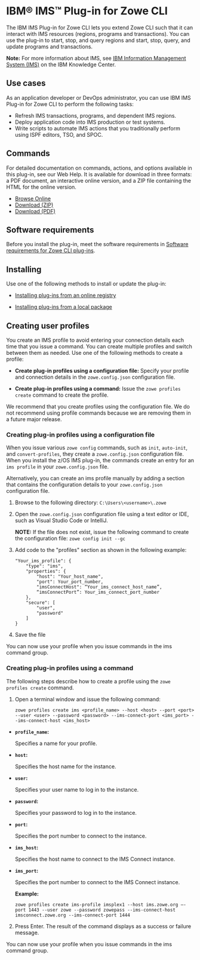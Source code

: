# IBM® IMS™ Plug-in for Zowe CLI

The IBM IMS Plug-in for Zowe CLI lets you extend Zowe CLI such that it can interact with IMS resources (regions, programs and transactions). You can use the plug-in to start, stop, and query regions and start, stop, query, and update programs and transactions.

**Note:** For more information about IMS, see [IBM Information Management System (IMS)](https://www.ibm.com/it-infrastructure/z/ims) on the IBM  Knowledge Center.

## Use cases

As an application developer or DevOps administrator, you can use IBM IMS Plug-in for Zowe CLI to perform the following tasks:

- Refresh IMS transactions, programs, and dependent IMS regions.
- Deploy application code into IMS production or test systems.
- Write scripts to automate IMS actions that you traditionally perform using ISPF editors, TSO, and SPOC.

## Commands

For detailed documentation on commands, actions, and options available in this plug-in, see our Web Help. It is available for download in three formats: a PDF document, an interactive online version, and a ZIP file containing the HTML for the online version.

- <a href="/stable/web_help/index.html" target="_blank">Browse Online</a>
- <a href="/stable/zowe_web_help.zip" target="_blank">Download (ZIP)</a>
- <a href="/stable/CLIReference_Zowe.pdf" target="_blank">Download (PDF)</a>

## Software requirements

Before you install the plug-in, meet the software requirements in [Software requirements for Zowe CLI plug-ins](cli-swreqplugins.md).

## Installing

Use one of the following methods to install or update the plug-in:

- [Installing plug-ins from an online registry](cli-installplugins.md#installing-plug-ins-from-an-online-registry)

- [Installing plug-ins from a local package](cli-installplugins.md#installing-plug-ins-from-a-local-package)

## Creating user profiles

You create an IMS profile to avoid entering your connection details each time that you issue a command. You can create multiple profiles and switch between them as needed. Use one of the following methods to create a profile:

- **Create plug-in profiles using a configuration file:** Specify your profile and connection details in the `zowe.config.json` configuration file.

- **Create plug-in profiles using a command:** Issue the `zowe profiles create` command to create the profile.

We recommend that you create profiles using the configuration file. We do not recommend using profile commands because we are removing them in a future major release.

### Creating plug-in profiles using a configuration file

When you issue various `zowe config` commands, such as `init`, `auto-init`, and `convert-profiles`, they create a `zowe.config.json` configuration file. When you install the z/OS IMS plug-in, the commands create an entry for an `ims profile` in your `zowe.config.json` file.

Alternatively, you can create an ims profile manually by adding a section that contains the configuration details to your `zowe.config.json` configuration file.

1. Browse to the following directory: `C:\Users\<username>\.zowe`

2. Open the `zowe.config.json` configuration file using a text editor or IDE, such as Visual Studio Code or IntelliJ.

    **NOTE:** If the file does not exist, issue the following command to create the configuration file: `zowe config init --gc`

3. Add code to the "profiles" section as shown in the following example:
    ```
    "Your_ims_profile": {
        "type": "ims",
        "properties": {
            "host": "Your_host_name",
            "port": Your_port_number,
            "imsConnectHost": “Your_ims_connect_host_name”,
            “imsConnectPort”: Your_ims_connect_port_number
        },
        "secure": [
            "user",
            "password"
        ]
    }
4. Save the file

You can now use your profile when you issue commands in the ims command group.

### Creating plug-in profiles using a command

The following steps describe how to create a profile using the `zowe profiles create` command.

1. Open a terminal window and issue the following command:
    ```
    zowe profiles create ims <profile_name> --host <host> --port <port> --user <user> --password <password> --ims-connect-port <ims_port> --ims-connect-host <ims_host>
    ```
- **`profile_name`:**

    Specifies a name for your profile.
- **`host`:**


    Specifies the host name for the instance.
- **`user`:**


    Specifies your user name to log in to the instance.
- **`password`:**


    Specifies your password to log in to the instance.
- **`port`:**


    Specifies the port number to connect to the instance.
- **`ims_host`:**


    Specifies the host name to connect to the IMS Connect instance.
- **`ims_port`:**


    Specifies the port number to connect to the IMS Connect instance.

    **Example:**
    ```
    zowe profiles create ims-profile imsplex1 --host ims.zowe.org –-port 1443 --user zowe --password zowepass --ims-connect-host imsconnect.zowe.org --ims-connect-port 1444
    ```

2. Press Enter. The result of the command displays as a success or failure message.

You can now use your profile when you issue commands in the ims command group.
